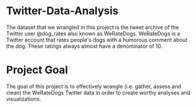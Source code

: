# Twitter-Data-Analysis
The dataset that we wrangled in this project is the tweet archive of the Twitter user @dog_rates also known as WeRateDogs. WeRateDogs is a Twitter account that rates people's dogs with a humorous comment about the dog. These ratings always almost have a denominator of 10.
# Project Goal
The goal of this project is to effectively wrangle (i.e. gather, assess and clean) the WeRateDogs Twitter data in order to create worthy analyses and visualizations.
